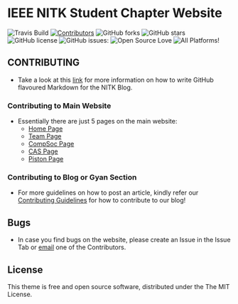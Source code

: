 # IEEE NITK Student Chapter Website

![Travis Build](https://img.shields.io/travis/IEEE-NITK/ieee-nitk.github.io.svg)
[![Contributors](https://img.shields.io/github/contributors/IEEE-NITK/ieee-nitk.github.io.svg)](https://github.com/IEEE-NITK/ieee-nitk.github.io.svg/graphs/contributors)
![GitHub forks](https://img.shields.io/github/forks/IEEE-NITK/ieee-nitk.github.io.svg)
![GitHub stars](https://img.shields.io/github/stars/IEEE-NITK/ieee-nitk.github.io.svg)
![GitHub license](https://img.shields.io/badge/license-MIT-blue.svg)
![GitHub issues:](https://img.shields.io/github/issues/IEEE-NITK/ieee-nitk.github.io.svg)
![Open Source Love](https://badges.frapsoft.com/os/v1/open-source.png?v=103)
![All Platforms!](https://img.shields.io/badge/Windows,%20OS/X,%20Linux-%20%20-brightgreen.svg)

## CONTRIBUTING
* Take a look at this [link](https://guides.github.com/features/mastering-markdown/) for more information on how to write GitHub flavoured Markdown for the NITK Blog.

### Contributing to Main Website
* Essentially there are just 5 pages on the main website:
	* [Home Page](index.html)
	* [Team Page](team.html)
	* [CompSoc Page](compsoc.html)
	* [CAS Page](cas.html)
	* [Piston Page](piston.html)

### Contributing to Blog or Gyan Section
* For more guidelines on how to post an article, kindly refer our [Contributing Guidelines](CONTRIBUTING.md) for how to contribute to our blog!

## Bugs
* In case you find bugs on the website, please create an Issue in the Issue Tab or [email](mailto:sbs.191197@gmail.com) one of the Contributors.

## License

This theme is free and open source software, distributed under the The MIT License. 
